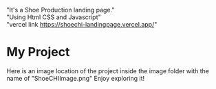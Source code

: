 "It's a Shoe Production landing page."<br/>
"Using Html CSS and Javascript"<br/>
"vercel link https://shoechi-landingpage.vercel.app/"
# My Project

Here is an image location of the project
inside the image folder with the name of "ShoeCHIImage.png"
Enjoy exploring it!
